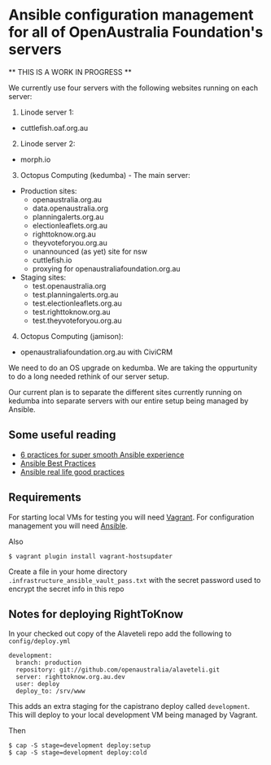 # Ansible configuration management for all of OpenAustralia Foundation's servers

** THIS IS A WORK IN PROGRESS **

We currently use four servers with the following websites running on each server:

1. Linode server 1:
  * cuttlefish.oaf.org.au
2. Linode server 2:
  * morph.io
3. Octopus Computing (kedumba) - The main server:
  * Production sites:
    * openaustralia.org.au
    * data.openaustralia.org
    * planningalerts.org.au
    * electionleaflets.org.au
    * righttoknow.org.au
    * theyvoteforyou.org.au
    * unannounced (as yet) site for nsw
    * cuttlefish.io
    * proxying for openaustraliafoundation.org.au
  * Staging sites:
    * test.openaustralia.org
    * test.planningalerts.org.au
    * test.electionleaflets.org.au
    * test.righttoknow.org.au
    * test.theyvoteforyou.org.au
4. Octopus Computing (jamison):
  * openaustraliafoundation.org.au with CiviCRM

We need to do an OS upgrade on kedumba. We are taking the oppurtunity to do a long needed rethink of our server setup.

Our current plan is to separate the different sites currently running on kedumba into separate servers with our entire setup being managed by Ansible.

## Some useful reading

* [6 practices for super smooth Ansible experience](http://hakunin.com/six-ansible-practices)
* [Ansible Best Practices](http://docs.ansible.com/playbooks_best_practices.html)
* [Ansible real life good practices](https://www.reinteractive.net/posts/167-ansible-real-life-good-practices)

## Requirements

For starting local VMs for testing you will need [Vagrant](https://www.vagrantup.com/).
For configuration management you will need [Ansible](http://docs.ansible.com/).

Also
```
$ vagrant plugin install vagrant-hostsupdater
```

Create a file in your home directory `.infrastructure_ansible_vault_pass.txt` with the secret
password used to encrypt the secret info in this repo

## Notes for deploying RightToKnow

In your checked out copy of the Alaveteli repo add the following to `config/deploy.yml`

```
development:
  branch: production
  repository: git://github.com/openaustralia/alaveteli.git
  server: righttoknow.org.au.dev
  user: deploy
  deploy_to: /srv/www
```

This adds an extra staging for the capistrano deploy called `development`. This will deploy to your
local development VM being managed by Vagrant.

Then
```
$ cap -S stage=development deploy:setup
$ cap -S stage=development deploy:cold
```
